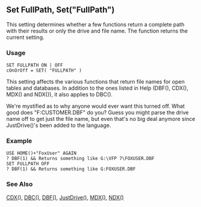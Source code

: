## Set FullPath, Set("FullPath")

This setting determines whether a few functions return a complete path with their results or only the drive and file name. The function returns the current setting.

### Usage

```foxpro
SET FULLPATH ON | OFF
cOnOrOff = SET( "FULLPATH" )
```

This setting affects the various functions that return file names for open tables and databases. In addition to the ones listed in Help (DBF(), CDX(), MDX() and NDX()), it also applies to DBC().

We're mystified as to why anyone would ever want this turned off. What good does "F:CUSTOMER.DBF" do you? Guess you might parse the drive name off to get just the file name, but even that's no big deal anymore since JustDrive()'s been added to the language.

### Example

```foxpro
USE HOME()+"FoxUser" AGAIN
? DBF(1) && Returns something like G:\VFP 7\FOXUSER.DBF
SET FULLPATH OFF
? DBF(1) && Returns something like G:FOXUSER.DBF
```
### See Also

[CDX()](s4g040.md), [DBC()](s4g317.md), [DBF()](s4g057.md), [JustDrive()](s4g671.md), [MDX()](s4g040.md), [NDX()](s4g040.md)